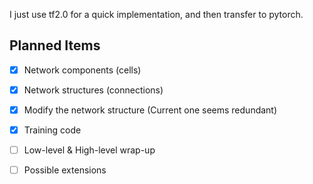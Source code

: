 I just use tf2.0 for a quick implementation, and then transfer to pytorch.

## Planned Items

-[x] Network components (cells)

-[x] Network structures (connections)

-[x] Modify the network structure (Current one seems redundant)

-[x] Training code

-[ ] Low-level & High-level wrap-up

-[ ] Possible extensions 
